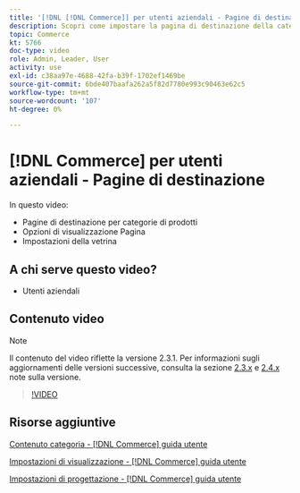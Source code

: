 ```yaml
---
title: '[!DNL [!DNL Commerce]] per utenti aziendali - Pagine di destinazione'
description: Scopri come impostare la pagina di destinazione della categoria e controllarne l’aspetto.
topic: Commerce
kt: 5766
doc-type: video
role: Admin, Leader, User
activity: use
exl-id: c38aa97e-4688-42fa-b39f-1702ef1469be
source-git-commit: 6bde407baafa262a5f82d7780e993c90463e62c5
workflow-type: tm+mt
source-wordcount: '107'
ht-degree: 0%

---
```


# [!DNL Commerce] per utenti aziendali - Pagine di destinazione

In questo video:

- Pagine di destinazione per categorie di prodotti
- Opzioni di visualizzazione Pagina
- Impostazioni della vetrina

## A chi serve questo video?

- Utenti aziendali

## Contenuto video

>[!NOTE]
>
>Il contenuto del video riflette la versione 2.3.1. Per informazioni sugli aggiornamenti delle versioni successive, consulta la sezione [ 2.3.x](https://devdocs.magento.com/guides/v2.3/release-notes/bk-release-notes.html) e [2.4.x](https://devdocs.magento.com/guides/v2.4/release-notes/bk-release-notes.html) note sulla versione.

>[!VIDEO](https://video.tv.adobe.com/v/36388/?quality=12&learn=on)

## Risorse aggiuntive

[Contenuto categoria - [!DNL Commerce] guida utente](https://docs.magento.com/user-guide/catalog/categories-content-settings.html)

[Impostazioni di visualizzazione - [!DNL Commerce] guida utente](https://docs.magento.com/user-guide/catalog/categories-display-settings.html)

[Impostazioni di progettazione - [!DNL Commerce] guida utente](https://docs.magento.com/user-guide/catalog/categories-custom-design.html)
